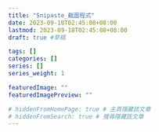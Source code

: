 ```yaml
---
title: "Snipaste_截圖程式"
date: 2023-09-18T02:45:08+08:00
lastmod: 2023-09-18T02:45:08+08:00
draft: true #草稿

tags: []
categories: []
series: []
series_weight: 1

featuredImage: ""
featuredImagePreview: ""

# hiddenFromHomePage: true # 主頁隱藏該文章
# hiddenFromSearch: true # 搜尋隱藏該文章
---
```


